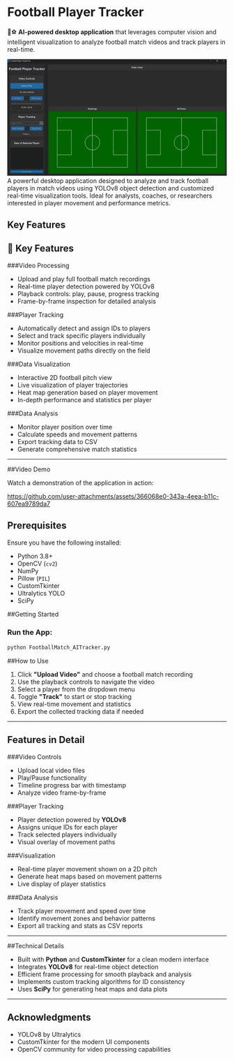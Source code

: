 # Football Player Tracker
🎥⚽ **AI-powered desktop application** that leverages computer vision and intelligent visualization to analyze football match videos and track players in real-time.

![GUI](Images/1.png)
A powerful desktop application designed to analyze and track football players in match videos using YOLOv8 object detection and customized real-time visualization tools. Ideal for analysts, coaches, or researchers interested in player movement and performance metrics.


## Key Features

## 🚀 Key Features

###Video Processing
- Upload and play full football match recordings  
- Real-time player detection powered by YOLOv8  
- Playback controls: play, pause, progress tracking  
- Frame-by-frame inspection for detailed analysis  

###Player Tracking
- Automatically detect and assign IDs to players  
- Select and track specific players individually  
- Monitor positions and velocities in real-time  
- Visualize movement paths directly on the field  

###Data Visualization
- Interactive 2D football pitch view  
- Live visualization of player trajectories  
- Heat map generation based on player movement  
- In-depth performance and statistics per player  

###Data Analysis
- Monitor player position over time  
- Calculate speeds and movement patterns  
- Export tracking data to CSV  
- Generate comprehensive match statistics  

---

 
##Video Demo

Watch a demonstration of the application in action:

https://github.com/user-attachments/assets/366068e0-343a-4eea-b11c-607ea9789da7

## Prerequisites


Ensure you have the following installed:

- Python 3.8+
- OpenCV (`cv2`)
- NumPy  
- Pillow (`PIL`)
- CustomTkinter  
- Ultralytics YOLO  
- SciPy  

##Getting Started

### Run the App:
```bash
python FootballMatch_AITracker.py
```

##How to Use

1. Click **"Upload Video"** and choose a football match recording  
2. Use the playback controls to navigate the video  
3. Select a player from the dropdown menu  
4. Toggle **"Track"** to start or stop tracking  
5. View real-time movement and statistics  
6. Export the collected tracking data if needed  

---

## Features in Detail

###Video Controls
- Upload local video files  
- Play/Pause functionality  
- Timeline progress bar with timestamp  
- Analyze video frame-by-frame  

###Player Tracking
- Player detection powered by **YOLOv8**  
- Assigns unique IDs for each player  
- Track selected players individually  
- Visual overlay of movement paths  

###Visualization
- Real-time player movement shown on a 2D pitch  
- Generate heat maps based on movement patterns  
- Live display of player statistics  

###Data Analysis
- Track player movement and speed over time  
- Identify movement zones and behavior patterns  
- Export all tracking and stats as CSV reports  

---

##Technical Details

- Built with **Python** and **CustomTkinter** for a clean modern interface  
- Integrates **YOLOv8** for real-time object detection  
- Efficient frame processing for smooth playback and analysis  
- Implements custom tracking algorithms for ID consistency  
- Uses **SciPy** for generating heat maps and data plots  

---

## Acknowledgments

- YOLOv8 by Ultralytics
- CustomTkinter for the modern UI components
- OpenCV community for video processing capabilities
